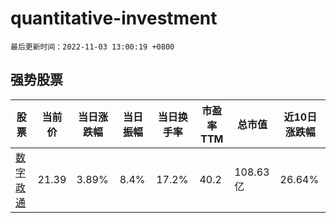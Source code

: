 # quantitative-investment

`最后更新时间：2022-11-03 13:00:19 +0800`

## 强势股票

|股票|当前价|当日涨跌幅|当日振幅|当日换手率|市盈率TTM|总市值|近10日涨跌幅|
|----|----|----|----|----|----|----|----|
|[数字政通](https://xueqiu.com/S/SZ300075)|21.39|3.89%|8.4%|17.2%|40.2|108.63亿|26.64%|
